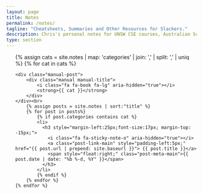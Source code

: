 ```yaml
---
layout: page
title: Notes
permalink: /notes/
tagline: "Cheatsheets, Summaries and Other Resources for Slackers."
description: Chris's personal notes for UNSW CSE courses, Australian School of Business and the Higher School Certificate.
type: section
---
```


<ul class="post-list">
	{% assign cats =  site.notes | map: 'categories' | join: ','  | split: ',' | uniq %}
    {% for cat in cats %}

	<div class="manual-post">
		<div class="manual manual-title">
	  		<i class="fa fa-book fa-lg" aria-hidden="true"></i>
	 		<strong>{{ cat }}</strong>
		</div>
	</div><br>
		{% assign posts = site.notes | sort:"title" %}
	    {% for post in posts%}
	    	{% if post.categories contains cat %}
			<li>
			  <h3 style="margin-left:25px;font-size:17px; margin-top: -15px;">
			    <i class="fa fa-sticky-note-o" aria-hidden="true"></i>
				<a class="post-link-main" style="padding-left:5px;" href="{{ post.url | prepend: site.baseurl }}"> {{ post.title }}</a>
				<span style="float:right;" class="post-meta-main">{{ post.date | date: "%b %-d, %Y" }}</span>
			  </h3>
			</li>
	    	{% endif %}
	    {% endfor %}
    {% endfor %}
</ul>
